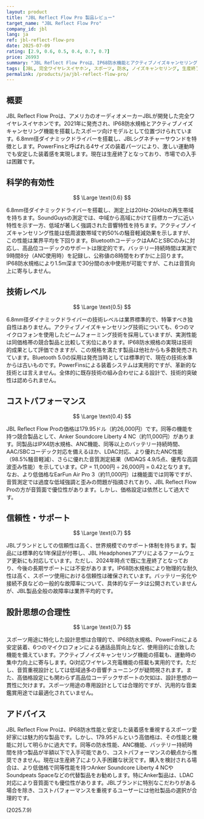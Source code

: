 ```yaml
---
layout: product
title: "JBL Reflect Flow Pro 製品レビュー"
target_name: "JBL Reflect Flow Pro"
company_id: jbl
lang: ja
ref: jbl-reflect-flow-pro
date: 2025-07-09
rating: [2.9, 0.6, 0.5, 0.4, 0.7, 0.7]
price: 26993
summary: "JBL Reflect Flow Proは、IP68防水機能とアクティブノイズキャンセリングを搭載したスポーツ向け完全ワイヤレスイヤホンです。優れた装着感と防水性能を持ちますが、179.95ドルの高価格に見合う性能や機能面での優位性は限定的で、同等性能の低価格製品が多数存在します。"
tags: [JBL, 完全ワイヤレスイヤホン, スポーツ, 防水, ノイズキャンセリング, 生産終了]
permalink: /products/ja/jbl-reflect-flow-pro/
---
```


## 概要

JBL Reflect Flow Proは、アメリカのオーディオメーカーJBLが開発した完全ワイヤレスイヤホンです。2021年に発売され、IP68防水規格とアクティブノイズキャンセリング機能を搭載したスポーツ向けモデルとして位置づけられています。6.8mm径ダイナミックドライバーを搭載し、JBLシグネチャーサウンドを特徴とします。PowerFinsと呼ばれる4サイズの装着パーツにより、激しい運動時でも安定した装着感を実現します。現在は生産終了となっており、市場での入手は困難です。

## 科学的有効性

$$ \Large \text{0.6} $$

6.8mm径ダイナミックドライバーを搭載し、測定上は20Hz-20kHzの再生帯域を持ちます。SoundGuysの測定では、中域から高域にかけて目標カーブに近い特性を示す一方、低域が著しく強調された音響特性を持ちます。アクティブノイズキャンセリング性能は低周波数帯域で約50%の騒音軽減効果を示しますが、この性能は業界平均を下回ります。BluetoothコーデックはAACとSBCのみに対応し、高品位コーデックのサポートは限定的です。バッテリー持続時間は実測で9時間8分（ANC使用時）を記録し、公称値の8時間をわずかに上回ります。IP68防水規格により1.5m深まで30分間の水中使用が可能ですが、これは音質向上に寄与しません。

## 技術レベル

$$ \Large \text{0.5} $$

6.8mm径ダイナミックドライバーの技術レベルは業界標準的で、特筆すべき独自性はありません。アクティブノイズキャンセリング技術についても、6つのマイクロフォンを使用したビームフォーミング技術を採用していますが、実測性能は同価格帯の競合製品と比較して劣位にあります。IP68防水規格の実現は技術的成果として評価できますが、この規格を満たす製品は他社からも多数発売されています。Bluetooth 5.0の採用は発売当時としては標準的で、現在の技術水準からは古いものです。PowerFinsによる装着システムは実用的ですが、革新的な技術とは言えません。全体的に既存技術の組み合わせによる設計で、技術的突破性は認められません。

## コストパフォーマンス

$$ \Large \text{0.4} $$

JBL Reflect Flow Proの価格は179.95ドル（約26,000円）です。同等の機能を持つ競合製品として、Anker Soundcore Liberty 4 NC（約11,000円）があります。同製品はIPX4防水規格、ANC機能、同等以上のバッテリー持続時間、AAC/SBCコーデック対応を備えるほか、LDAC対応、より優れたANC性能（98.5%騒音軽減）、さらに優れた音質測定結果（MDAQS 4.9/5点、優秀な高調波歪み性能）を示しています。CP = 11,000円 ÷ 26,000円 = 0.42となります。なお、より低価格なEarFun Air Pro 3（約11,000円）は機能面では同等ですが、音質測定では過度な低域強調と歪みの問題が指摘されており、JBL Reflect Flow Proの方が音質面で優位性があります。しかし、価格設定は依然として過大です。

## 信頼性・サポート

$$ \Large \text{0.7} $$

JBLブランドとしての信頼性は高く、世界規模でのサポート体制を持ちます。製品には標準的な1年保証が付帯し、JBL Headphonesアプリによるファームウェア更新にも対応しています。ただし、2024年時点で既に生産終了となっており、今後の長期サポートには不安があります。IP68防水規格により物理的な耐久性は高く、スポーツ使用における信頼性は確保されています。バッテリー劣化や接続不良などの一般的な故障率について、具体的なデータは公開されていませんが、JBL製品全般の故障率は業界平均的です。

## 設計思想の合理性

$$ \Large \text{0.7} $$

スポーツ用途に特化した設計思想は合理的で、IP68防水規格、PowerFinsによる安定装着、6つのマイクロフォンによる通話品質向上など、使用目的に合致した機能を備えています。アクティブノイズキャンセリング機能の搭載も、運動時の集中力向上に寄与します。Qi対応ワイヤレス充電機能の搭載も実用的です。ただし、音質重視設計としては低域過多の音響チューニングが疑問視されます。また、高価格設定にも関わらず高品位コーデックサポートの欠如は、設計思想の一貫性に欠けます。スポーツ用途の専用設計としては合理的ですが、汎用的な音楽鑑賞用途では最適化されていません。

## アドバイス

JBL Reflect Flow Proは、IP68防水性能と安定した装着感を重視するスポーツ愛好家には魅力的な製品です。しかし、179.95ドルという高価格は、その性能と機能に対して明らかに過大です。同等の防水性能、ANC機能、バッテリー持続時間を持つ製品が半額以下で入手可能であり、コストパフォーマンスの観点から推奨できません。現在は生産終了により入手困難な状況です。購入を検討される場合は、より低価格で同等性能を持つAnker Soundcore Liberty 4 NCやSoundpeats Spaceなどの代替製品をお勧めします。特にAnker製品は、LDAC対応により音質面でも優位性があります。JBLブランドに特別なこだわりがある場合を除き、コストパフォーマンスを重視するユーザーには他社製品の選択が合理的です。

(2025.7.9)